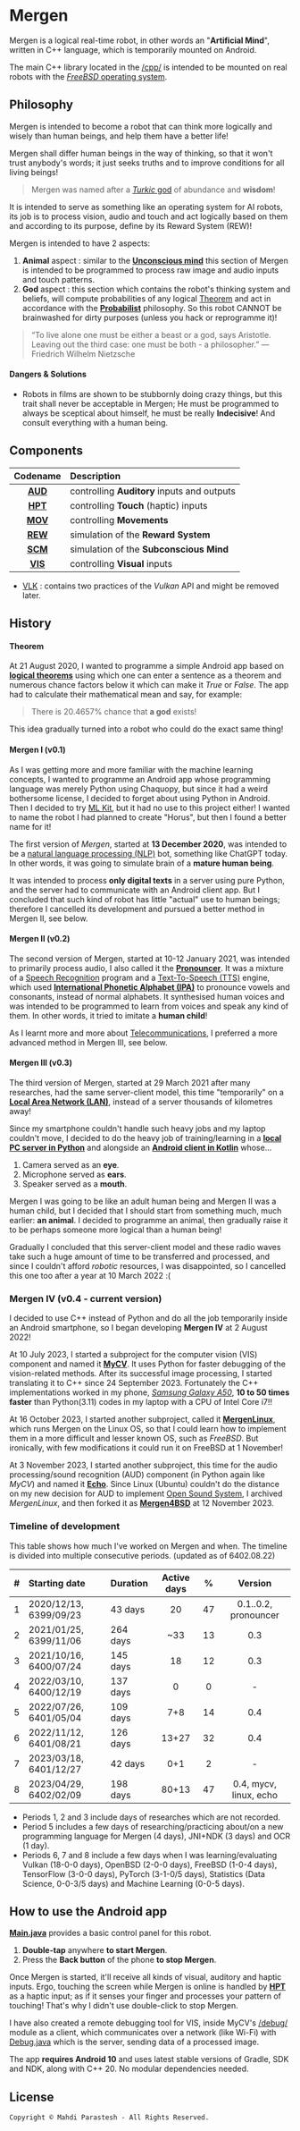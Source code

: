 # Mergen

Mergen is a logical real-time robot, in other words an "**Artificial Mind**",
written in C++ language, which is temporarily mounted on Android.

The main C++ library located in the [/cpp/](cpp) is intended to be mounted on real robots with the
[*FreeBSD* operating system](https://www.freebsd.org/).

## Philosophy

Mergen is intended to become a robot that can think more logically and wisely than human beings,
and help them have a better life!

Mergen shall differ human beings in the way of thinking, so that it won't trust anybody's words;
it just seeks truths and to improve conditions for all living beings!

> Mergen was named after a [*Turkic* god](https://en.wikipedia.org/wiki/Mergen) of abundance and **wisdom**!

It is intended to serve as something like an operating system for AI robots, its job is to
process vision, audio and touch and act logically based on them and according to its purpose,
define by its Reward System (REW)!

Mergen is intended to have 2 aspects:

1. **Animal** aspect : similar to the [**Unconscious mind**](https://en.wikipedia.org/wiki/Unconscious_mind)
   this section of Mergen is intended to be programmed to process raw image and audio inputs and touch patterns.
2. **God** aspect : this section which contains the robot's thinking system and beliefs, will compute probabilities
   of any logical [Theorem](https://en.wikipedia.org/wiki/Theorem) and act in accordance with the [**Probabilist**](
   https://en.wikipedia.org/wiki/Probabilism) philosophy.
   So this robot CANNOT be brainwashed for dirty purposes (unless you hack or reprogramme it)!

> “To live alone one must be either a beast or a god, says Aristotle.
> Leaving out the third case: one must be both - a philosopher.”
> ― Friedrich Wilhelm Nietzsche

#### Dangers & Solutions

- Robots in films are shown to be stubbornly doing crazy things, but this trait shall never be acceptable in Mergen;
  He must be programmed to always be sceptical about himself, he must be really **Indecisive**!
  And consult everything with a human being.

## Components

|      Codename      | Description                                 |
|:------------------:|:--------------------------------------------|
| [**AUD**](cpp/aud) | controlling **Auditory** inputs and outputs |
| [**HPT**](cpp/hpt) | controlling **Touch** (haptic) inputs       |
| [**MOV**](cpp/mov) | controlling **Movements**                   |
| [**REW**](cpp/rew) | simulation of the **Reward System**         |
| [**SCM**](cpp/scm) | simulation of the **Subconscious Mind**     |
| [**VIS**](cpp/vis) | controlling **Visual** inputs               |

- [VLK](cpp/vlk) : contains two practices of the *Vulkan* API and might be removed later.

## History

#### Theorem

At 21 August 2020, I wanted to programme a simple Android app based on [**logical theorems**](
https://en.wikipedia.org/wiki/Theorem) using which one can enter a sentence as a theorem and numerous chance factors
below it which can make it *True* or *False*.
The app had to calculate their mathematical mean and say, for example:

> There is 20.4657% chance that **a god** exists!

This idea gradually turned into a robot who could do the exact same thing!

#### Mergen I (v0.1)

As I was getting more and more familiar with the machine learning concepts, I wanted to programme an Android app whose
programming language was merely Python using Chaquopy, but since it had a weird bothersome license,
I decided to forget about using Python in Android. Then I decided to try [ML Kit](
https://developers.google.com/ml-kit), but it had no use to this project either!
I wanted to name the robot I had planned to create "Horus", but then I found a better name for it!

The first version of *Mergen*, started at **13 December 2020**, was intended to be a
[natural language processing (NLP)](https://en.wikipedia.org/wiki/Natural_language_processing) bot,
something like ChatGPT today. In other words, it was going to simulate brain of a **mature human being**.

It was intended to process **only digital texts** in a server using pure Python, and the server had to
communicate with an Android client app.
But I concluded that such kind of robot has little "actual" use to human beings;
therefore I cancelled its development and pursued a better method in Mergen II, see below.

#### Mergen II (v0.2)

The second version of Mergen, started at 10-12 January 2021, was intended to primarily process audio,
I also called it the [**Pronouncer**](https://github.com/fulcrum6378/pronouncer).
It was a mixture of a [Speech Recognition](https://en.wikipedia.org/wiki/Speech_recognition) program and a
[Text-To-Speech (TTS)](https://en.wikipedia.org/wiki/Speech_synthesis) engine,
which used [**International Phonetic Alphabet (IPA)**](
https://en.wikipedia.org/wiki/International_Phonetic_Alphabet) to pronounce vowels and consonants,
instead of normal alphabets.
It synthesised human voices and was intended to be programmed to learn from voices
and speak any kind of them.
In other words, it tried to imitate a **human child**!

As I learnt more and more about [Telecommunications](https://en.wikipedia.org/wiki/Telecommunications),
I preferred a more advanced method in Mergen III, see below.

#### Mergen III (v0.3)

The third version of Mergen, started at 29 March 2021 after many researches, had the same server-client model,
this time "temporarily" on a [**Local Area Network (LAN)**](https://en.wikipedia.org/wiki/Local_area_network),
instead of a server thousands of kilometres away!

Since my smartphone couldn't handle such heavy jobs and my laptop couldn't move,
I decided to do the heavy job of training/learning in a [**local PC server in Python**](
https://github.com/fulcrum6378/mergen_server) and alongside an [**Android client in Kotlin**](
https://github.com/fulcrum6378/mergen_client) whose...

1. Camera served as an **eye**.
2. Microphone served as **ears**.
3. Speaker served as a **mouth**.

Mergen I was going to be like an adult human being and Mergen II was a human child,
but I decided that I should start from something much, much earlier: **an animal**.
I decided to programme an animal, then gradually raise it to be perhaps someone more logical than a human being!

Gradually I concluded that this server-client model and these radio waves take such a huge amount of time to be
transferred and processed, and since I couldn't afford *robotic* resources, I was disappointed,
so I cancelled this one too after a year at 10 March 2022 :(

### Mergen IV (v0.4 - current version)

I decided to use C++ instead of Python and do all the job temporarily inside an Android smartphone,
so I began developing **Mergen IV** at 2 August 2022!

At 10 July 2023, I started a subproject for the computer vision (VIS) component and named it [**MyCV**](
https://github.com/fulcrum6378/mycv). It uses Python for faster debugging of the vision-related methods.
After its successful image processing, I started translating it to C++ since 24 September 2023.
Fortunately the C++ implementations worked in my phone, [*Samsung Galaxy A50*](
https://www.gsmarena.com/samsung_galaxy_a50-9554.php), **10 to 50 times faster** than Python(3.11) codes in my laptop
with a CPU of Intel Core i7!!

At 16 October 2023, I started another subproject, called it [**MergenLinux**](
https://github.com/fulcrum6378/mergen_linux), which runs Mergen on the Linux OS,
so that I could learn how to implement them in a more difficult and lesser known OS, such as *FreeBSD*.
But ironically, with few modifications it could run it on FreeBSD at 1 November!

At 3 November 2023, I started another subproject, this time for the audio processing/sound recognition (AUD) component
(in Python again like *MyCV*) and named it [**Echo**](https://github.com/fulcrum6378/echo).
Since Linux (Ubuntu) couldn't do the distance on my new decision for AUD to implement [Open Sound System](
https://en.wikipedia.org/wiki/Open_Sound_System), I archived *MergenLinux*,
and then forked it as [**Mergen4BSD**](https://github.com/fulcrum6378/mergen4bsd) at 12 November 2023.

### Timeline of development

This table shows how much I've worked on Mergen and when. The timeline is divided into multiple consecutive periods.
(updated as of 6402.08.22)

| # | Starting date          | Duration | Active days | %  |        Version         |
|---|:-----------------------|:---------|:-----------:|:--:|:----------------------:|
| 1 | 2020/12/13, 6399/09/23 | 43 days  |     20      | 47 |  0.1..0.2, pronouncer  |
| 2 | 2021/01/25, 6399/11/06 | 264 days |     ~33     | 13 |          0.3           |
| 3 | 2021/10/16, 6400/07/24 | 145 days |     18      | 12 |          0.3           |
| 4 | 2022/03/10, 6400/12/19 | 137 days |      0      | 0  |           -            |
| 5 | 2022/07/26, 6401/05/04 | 109 days |     7+8     | 14 |          0.4           |
| 6 | 2022/11/12, 6401/08/21 | 126 days |    13+27    | 32 |          0.4           |
| 7 | 2023/03/18, 6401/12/27 | 42 days  |     0+1     | 2  |           -            |
| 8 | 2023/04/29, 6402/02/09 | 198 days |    80+13    | 47 | 0.4, mycv, linux, echo |

- Periods 1, 2 and 3 include days of researches which are not recorded.
- Period 5 includes a few days of researching/practicing about/on a new programming language
  for Mergen (4 days), JNI+NDK (3 days) and OCR (1 day).
- Periods 6, 7 and 8 include a few days when I was learning/evaluating Vulkan (18-0-0 days),
  OpenBSD (2-0-0 days), FreeBSD (1-0-4 days), TensorFlow (3-0-0 days), PyTorch (3-1-0/5 days),
  Statistics (Data Science, 0-0-3/5 days) and Machine Learning (0-0-5 days).

## How to use the Android app

[**Main.java**](android/java/ir/mahdiparastesh/mergen/Main.java) provides a basic control panel for this robot.

1. **Double-tap** anywhere **to start Mergen**.
2. Press the **Back button** of the phone **to stop Mergen**.

Once Mergen is started, it'll receive all kinds of visual, auditory and haptic inputs.
Ergo, touching the screen while Mergen is online is handled by [**HPT**](cpp/hpt) as a haptic input;
as if it senses your finger and processes your pattern of touching!
That's why I didn't use double-click to stop Mergen.

I have also created a remote debugging tool for VIS, inside MyCV's
[/debug/](https://github.com/fulcrum6378/mycv/tree/master/debug/main.py) module as a client,
which communicates over a network (like Wi-Fi) with
[Debug.java](android/java/ir/mahdiparastesh/mergen/Debug.java) which is the server, sending data of a processed image.

The app **requires Android 10** and uses latest stable versions of Gradle, SDK and NDK, along with C++ 20.
No modular dependencies needed.

## License

```
Copyright © Mahdi Parastesh - All Rights Reserved.
```
